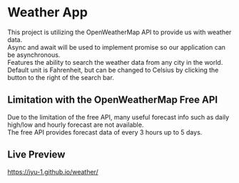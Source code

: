 # Weather App

This project is utilizing the OpenWeatherMap API to provide us with weather data.\
Async and await will be used to implement promise so our application can be asynchronous.\
Features the ability to search the weather data from any city in the world.\
Default unit is Fahrenheit, but can be changed to Celsius by clicking the button to the right of the search bar.

## Limitation with the OpenWeatherMap Free API

Due to the limitation of the free API, many useful forecast info such as daily high/low and hourly forecast are not available.\
The free API provides forecast data of every 3 hours up to 5 days.

## Live Preview
https://jyu-1.github.io/weather/
